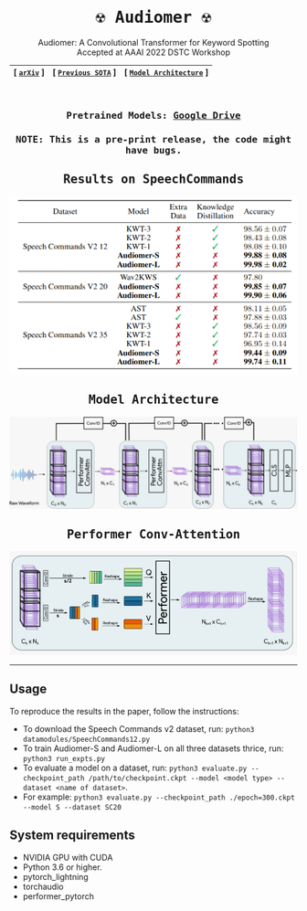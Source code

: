 <div align="center">


<samp>


# ☢️ Audiomer ☢️ 

</samp>
  
Audiomer: A Convolutional Transformer for Keyword Spotting
<br>
Accepted at AAAI 2022 DSTC Workshop 
  
| **[ [```arXiv```](<https://arxiv.org/abs/2109.10252>) ]** | **[ [```Previous SOTA```](<https://github.com/ARM-software/keyword-transformer>) ]** |**[ [```Model Architecture```](<assets/Audiomer.jpeg>) ]** |
|:-------------------:|:-------------------:|:-------------------:|

<br>
<samp>

### Pretrained Models: [Google Drive](<https://drive.google.com/drive/folders/1yw2Rc84e6xgBteMYPIL1ny9XELnve3FX?usp=sharing>)
### NOTE: This is a pre-print release, the code might have bugs.
  
<h2> Results on SpeechCommands </h2>

</samp> 

<img src="assets/results.png">

<samp>

<h2> Model Architecture </h2>

</samp> 
  
<img src="assets/Audiomer.jpeg">

<samp>

<h2> Performer Conv-Attention </h2>

</samp>   
  
<img src="assets/ConvAttention.jpeg">

---  
  
</div>

## Usage
  To reproduce the results in the paper, follow the instructions:

- To download the Speech Commands v2 dataset, run: `python3 datamodules/SpeechCommands12.py`
- To train Audiomer-S and Audiomer-L on all three datasets thrice, run: `python3 run_expts.py`
- To evaluate a model on a dataset, run: `python3 evaluate.py --checkpoint_path /path/to/checkpoint.ckpt --model <model type> --dataset <name of dataset>`.
- For example: `python3 evaluate.py --checkpoint_path ./epoch=300.ckpt --model S --dataset SC20`

## System requirements
- NVIDIA GPU with CUDA
- Python 3.6 or higher.
- pytorch_lightning
- torchaudio
- performer_pytorch
